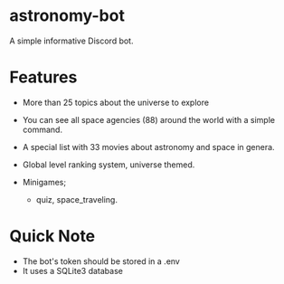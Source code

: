 # astronomy-bot

A simple informative Discord bot.


# Features
- More than 25 topics about the universe to explore

- You can see all space agencies (88) around the world with a simple command.

- A special list with 33 movies about astronomy and space in genera.

- Global level ranking system, universe themed.

- Minigames;
  - quiz, space_traveling.

# Quick Note

- The bot's token should be stored in a .env
- It uses a SQLite3 database
